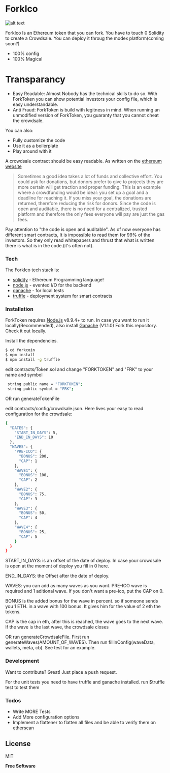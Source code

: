 # ForkIco


![alt text](https://steemitimages.com/0x0/https://steemitimages.com/DQmWmtWJRw66XNhXTHok5JzqdB85VhJkbhwPitHNi9fVFog/image.png)

ForkIco Is an Ethereum token that you can fork. You have to touch 0 Solidity to create a Crowdsale. You can deploy it throug the modex platform(coming soon?)

  - 100% config
  - 100% Magical

# Transparancy

  - Easy Readable: Almost Nobody has the technical skills to do so. With ForkToken you can show potential investors your config file, which is easy understandable.
  - Anti Fraud: ForkToken is build with legitness in mind. When running an unmodified version of ForkToken, you guaranty that you cannot cheat the crowdsale.


You can also:
  - Fully customize the code
  - Use it as a boilerplate
  - Play around with it

A crowdsale contract should be easy readable.  As written on the [ethereum website][ethereum-website]

>Sometimes a good idea takes a lot of funds and collective effort. You could ask for donations, but donors prefer to give to projects they are more certain will get traction and proper funding. This is an example where a crowdfunding would be ideal: you set up a goal and a deadline for reaching it. If you miss your goal, the donations are returned, therefore reducing the risk for donors. Since the code is open and auditable, there is no need for a centralized, trusted platform and therefore the only fees everyone will pay are just the gas fees.

Pay attention to "the code is open and auditable". As of now everyone has different smart contracts, It is impossible to read them for 99% of the investors. So they only read whitepapers and thrust that what is written there is what is in the code.(it's often not).

### Tech

The ForkIco tech stack is:

* [solidity] - Ethereum Programming language!
* [node.js] - evented I/O for the backend
* [ganache] - for local tests
* [truffle] - deployment system for smart contracts

### Installation

ForkToken requires [Node.js](https://nodejs.org/) v8.9.4+ to run.
In case you want to run it locally(Recommended), also install [Ganache](https://github.com/trufflesuite/ganache/releases) (V1.1.0)
Fork this repository.
Check it out locally.

Install the dependencies.

```sh
$ cd forkcoin
$ npm install
$ npm install -g truffle
```

edit contracts/Token.sol and change "FORKTOKEN" and "FRK" to your name and symbol
```sh
 string public name = "FORKTOKEN";
 string public symbol = "FRK";
```

OR run generateTokenFile

edit contracts/config/crowdsale.json. Here lives your easy to read configuration for the crowdsale:
```sh
{
  "DATES": {
    "START_IN_DAYS": 5,
    "END_IN_DAYS": 10
  },
  "WAVES": {
    "PRE-ICO": {
      "BONUS": 200,
      "CAP": 1
    },
    "WAVE1": {
      "BONUS": 100,
      "CAP": 2
    },
    "WAVE2": {
      "BONUS": 75,
      "CAP": 3
    },
    "WAVE3": {
      "BONUS": 50,
      "CAP": 4
    },
    "WAVE4": {
      "BONUS": 25,
      "CAP": 5
    }
  }
}
```
START_IN_DAYS: is an offset of the date of deploy. In case your crowdsale is open at the moment of deploy you fill in 0 here.

END_IN_DAYS: the Offset after the date of deploy.

WAVES: you can add as many waves as you want. PRE-ICO wave is required and 1 aditional wave. If you don't want a pre-ico, put the CAP on 0.

BONUS is the added bonus for the wave in percent. so if someone sends you 1 ETH. in a wave with 100 bonus. It gives him for the value of 2 eth the tokens.

CAP is the cap in eth, after this is reached, the wave goes to the next wave. If the wave is the last wave, the crowdsale closes

OR run generateCrowdsaleFile. First run generateWaves(AMOUNT_OF_WAVES). 
Then run fillInConfig(waveData, wallets, meta, cb). See test for an example.

### Development

Want to contribute? Great!
Just place a push request.

For the unit tests you need to have truffle and ganache installed.
run $truffle test to test them


### Todos

 - Write MORE Tests
 - Add More configuration options
 - Implement a flattener to flatten all files and be able to verify them on etherscan

License
----

MIT


**Free Software**

[//]: # (These are reference links used in the body of this note and get stripped out when the markdown processor does its job. There is no need to format nicely because it shouldn't be seen. Thanks SO - http://stackoverflow.com/questions/4823468/store-comments-in-markdown-syntax)


   [ethereum-website]: <https://www.ethereum.org/crowdsale>
   [node.js]: <http://nodejs.org>
   [solidity]:<https://solidity.readthedocs.io/en/develop/>
   [node.js]: <https://nodejs.org> 
   [ganache]: <http://truffleframework.com/ganache/>
   [truffle]: <http://truffleframework.com/>
